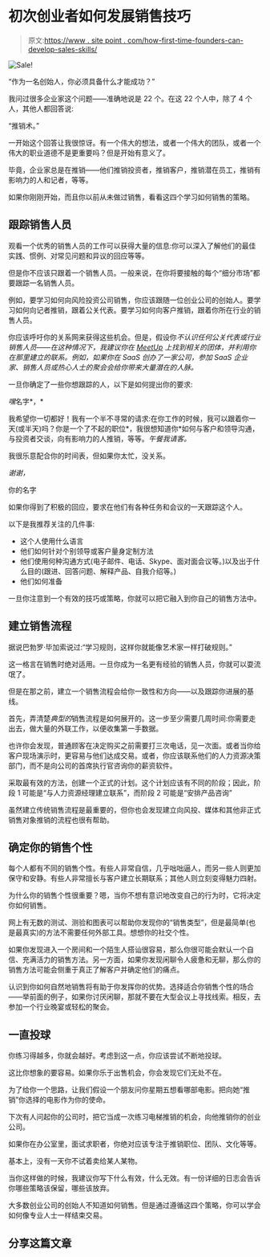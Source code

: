 # 初次创业者如何发展销售技巧

> 原文:[https://www . site point . com/how-first-time-founders-can-develop-sales-skills/](https://www.sitepoint.com/how-first-time-founders-can-develop-sales-skills/)

![Sale!](../Images/ea73a12d8d80d2cc8ddb3589b7c616c7.png)

“作为一名创始人，你必须具备什么才能成功？”

我问过很多企业家这个问题——准确地说是 22 个。在这 22 个人中，除了 4 个人，其他人都回答说:

“推销术。”

一开始这个回答让我很惊讶。有一个伟大的想法，或者一个伟大的团队，或者一个伟大的职业道德不是更重要吗？但是开始有意义了。

毕竟，企业家总是在推销——他们推销投资者，推销客户，推销潜在员工，推销有影响力的人和记者，等等。

如果你刚刚开始，而且你以前从未做过销售，看看这四个学习如何销售的策略。

## 跟踪销售人员

观看一个优秀的销售人员的工作可以获得大量的信息:你可以深入了解他们的最佳实践、惯例、对常见问题和异议的回应等等。

但是你不应该只跟着一个销售人员。一般来说，在你将要接触的每个“细分市场”都要跟踪一名销售人员。

例如，要学习如何向风险投资公司销售，你应该跟随一位创业公司的创始人。要学习如何向记者推销，跟着公关代表。要学习如何向客户推销，跟着你所在行业的销售人员。

你应该呼吁你的关系网来获得这些机会。但是，假设你*不认识任何公关代表或行业销售人员——在这种情况下，我建议你在 [MeetUp](http://www.meetup.com) 上找到相关的团体，并利用你在那里建立的联系。例如，如果你在 SaaS 创办了一家公司，参加 SaaS 企业家、销售人员或热心人士的聚会会给你带来大量潜在的人脉。*

一旦你确定了一些你想跟踪的人，以下是如何提出你的要求:

*嘿*名字*，*

我希望你一切都好！我有一个半不寻常的请求:在你工作的时候，我可以跟着你一天(或半天)吗？你是一个了不起的职位*，我很想知道你*如何与客户和领导沟通，与投资者交谈，向有影响力的人推销，等等。*午餐我请客。*

我很乐意配合你的时间表，但如果你太忙，没关系。

*谢谢，*

你的名字

如果你得到了积极的回应，要求在他们有各种任务和会议的一天跟踪这个人。

以下是我推荐关注的几件事:

*   这个人使用什么语言
*   他们如何针对个别领导或客户量身定制方法
*   他们使用何种沟通方式(电子邮件、电话、Skype、面对面会议等。)以及出于什么目的(跟进、回答问题、解释产品、自我介绍等。)
*   他们如何准备

一旦你注意到一个有效的技巧或策略，你就可以把它融入到你自己的销售方法中。

## 建立销售流程

据说巴勃罗·毕加索说过:“学习规则，这样你就能像艺术家一样打破规则。”

这一格言在销售时绝对适用。一旦你成为一名更有经验的销售人员，你就可以耍流氓了。

但是在那之前，建立一个销售流程会给你一致性和方向——以及跟踪你进展的基线。

首先，弄清楚*典型的*销售流程是如何展开的。这一步至少需要几周时间:你需要走出去，做大量的外联工作，以便收集第一手数据。

也许你会发现，普通顾客在决定购买之前需要打三次电话，见一次面。或者当你给客户现场演示时，更容易与他们达成交易。或者，你应该联系他们的人力资源决策部门，而不是向公司的首席执行官咨询你的薪资软件。

采取最有效的方法，创建一个正式的计划。这个计划应该有不同的阶段；因此，阶段 1 可能是“与人力资源经理建立联系”，而阶段 2 可能是“安排产品咨询”

虽然建立传统销售流程是最重要的，但你也会发现建立向风投、媒体和其他非正式销售对象推销的流程也很有帮助。

## 确定你的销售个性

每个人都有不同的销售个性。有些人非常自信，几乎咄咄逼人，而另一些人则更加保守和安静。有些人非常擅长与客户建立长期联系；其他人则立刻变得魅力四射。

为什么你的销售个性很重要？嗯，当你不想有意识地改变自己的行为时，它将决定你如何销售。

网上有无数的测试、测验和图表可以帮助你发现你的“销售类型”，但是最简单(也是最真实)的方法不需要任何外部工具。想想你的社交个性。

如果你发现进入一个房间和一个陌生人搭讪很容易，那么你很可能会默认一个自信、充满活力的销售方法。另一方面，如果你发现闲聊令人疲惫和无聊，那么你的销售方法可能会侧重于真正了解客户并确定他们的痛点。

认识到你如何自然地销售将有助于你发挥你的优势。选择适合你销售个性的场合——举前面的例子，如果你讨厌闲聊，那就不要在大型会议上寻找线索。相反，去参加一个行业晚宴或轻松的聚会。

## 一直投球

你练习得越多，你就会越好。考虑到这一点，你应该尝试不断地投球。

这比你想象的要容易。如果你乐于出售机会，你会发现它们无处不在。

为了给你一个思路，让我们假设一个朋友问你星期五想看哪部电影。把向她“推销”你选择的电影作为你的使命。

下次有人问起你的公司时，把它当成一次练习电梯推销的机会，向他推销你的创业公司。

如果你在办公室里，面试求职者，你绝对应该专注于推销职位、团队、文化等等。

基本上，没有一天你不试着卖给某人某物。

当你这样做的时候，我建议你写下什么有效，什么无效。有一份详细的日志会告诉你哪些策略该保留，哪些该放弃。

大多数创业公司的创始人不知道如何销售。但是通过遵循这四个策略，你可以学会如何像专业人士一样结束交易。

## 分享这篇文章